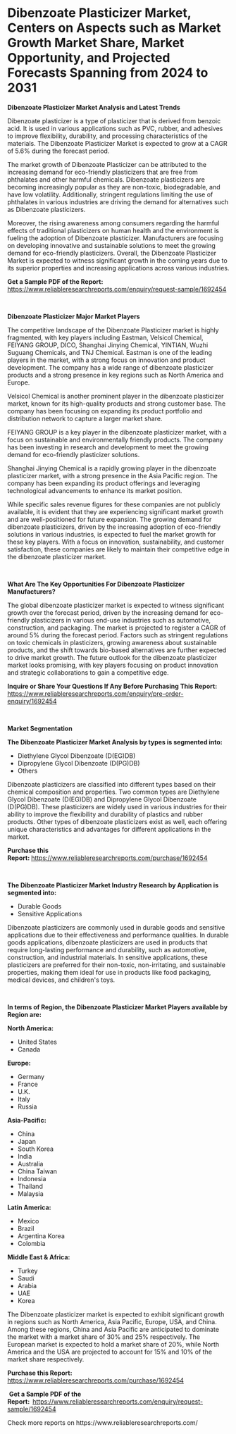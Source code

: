 <p><h1>Dibenzoate Plasticizer Market, Centers on Aspects such as Market Growth Market Share, Market Opportunity, and Projected Forecasts Spanning from 2024 to 2031</h1></p><p><strong>Dibenzoate Plasticizer Market Analysis and Latest Trends</strong></p>
<p><p>Dibenzoate plasticizer is a type of plasticizer that is derived from benzoic acid. It is used in various applications such as PVC, rubber, and adhesives to improve flexibility, durability, and processing characteristics of the materials. The Dibenzoate Plasticizer Market is expected to grow at a CAGR of 5.6% during the forecast period.</p><p>The market growth of Dibenzoate Plasticizer can be attributed to the increasing demand for eco-friendly plasticizers that are free from phthalates and other harmful chemicals. Dibenzoate plasticizers are becoming increasingly popular as they are non-toxic, biodegradable, and have low volatility. Additionally, stringent regulations limiting the use of phthalates in various industries are driving the demand for alternatives such as Dibenzoate plasticizers.</p><p>Moreover, the rising awareness among consumers regarding the harmful effects of traditional plasticizers on human health and the environment is fueling the adoption of Dibenzoate plasticizer. Manufacturers are focusing on developing innovative and sustainable solutions to meet the growing demand for eco-friendly plasticizers. Overall, the Dibenzoate Plasticizer Market is expected to witness significant growth in the coming years due to its superior properties and increasing applications across various industries.</p></p>
<p><strong>Get a Sample PDF of the Report:&nbsp;</strong> <a href="https://www.reliableresearchreports.com/enquiry/request-sample/1692454">https://www.reliableresearchreports.com/enquiry/request-sample/1692454</a></p>
<p>&nbsp;</p>
<p><strong>Dibenzoate Plasticizer Major Market Players</strong></p>
<p><p>The competitive landscape of the Dibenzoate Plasticizer market is highly fragmented, with key players including Eastman, Velsicol Chemical, FEIYANG GROUP, DICO, Shanghai Jinying Chemical, YINTIAN, Wuzhi Suguang Chemicals, and TNJ Chemical. Eastman is one of the leading players in the market, with a strong focus on innovation and product development. The company has a wide range of dibenzoate plasticizer products and a strong presence in key regions such as North America and Europe.</p><p>Velsicol Chemical is another prominent player in the dibenzoate plasticizer market, known for its high-quality products and strong customer base. The company has been focusing on expanding its product portfolio and distribution network to capture a larger market share.</p><p>FEIYANG GROUP is a key player in the dibenzoate plasticizer market, with a focus on sustainable and environmentally friendly products. The company has been investing in research and development to meet the growing demand for eco-friendly plasticizer solutions.</p><p>Shanghai Jinying Chemical is a rapidly growing player in the dibenzoate plasticizer market, with a strong presence in the Asia Pacific region. The company has been expanding its product offerings and leveraging technological advancements to enhance its market position.</p><p>While specific sales revenue figures for these companies are not publicly available, it is evident that they are experiencing significant market growth and are well-positioned for future expansion. The growing demand for dibenzoate plasticizers, driven by the increasing adoption of eco-friendly solutions in various industries, is expected to fuel the market growth for these key players. With a focus on innovation, sustainability, and customer satisfaction, these companies are likely to maintain their competitive edge in the dibenzoate plasticizer market.</p></p>
<p>&nbsp;</p>
<p><strong>What Are The Key Opportunities For Dibenzoate Plasticizer Manufacturers?</strong></p>
<p><p>The global dibenzoate plasticizer market is expected to witness significant growth over the forecast period, driven by the increasing demand for eco-friendly plasticizers in various end-use industries such as automotive, construction, and packaging. The market is projected to register a CAGR of around 5% during the forecast period. Factors such as stringent regulations on toxic chemicals in plasticizers, growing awareness about sustainable products, and the shift towards bio-based alternatives are further expected to drive market growth. The future outlook for the dibenzoate plasticizer market looks promising, with key players focusing on product innovation and strategic collaborations to gain a competitive edge.</p></p>
<p><strong>Inquire or Share Your Questions If Any Before Purchasing This Report:</strong> <a href="https://www.reliableresearchreports.com/enquiry/pre-order-enquiry/1692454">https://www.reliableresearchreports.com/enquiry/pre-order-enquiry/1692454</a></p>
<p>&nbsp;</p>
<p><strong>Market Segmentation</strong></p>
<p><strong>The Dibenzoate Plasticizer Market Analysis by types is segmented into:</strong></p>
<p><ul><li>Diethylene Glycol Dibenzoate (D(EG)DB)</li><li>Dipropylene Glycol Dibenzoate (D(PG)DB)</li><li>Others</li></ul></p>
<p><p>Dibenzoate plasticizers are classified into different types based on their chemical composition and properties. Two common types are Diethylene Glycol Dibenzoate (D(EG)DB) and Dipropylene Glycol Dibenzoate (D(PG)DB). These plasticizers are widely used in various industries for their ability to improve the flexibility and durability of plastics and rubber products. Other types of dibenzoate plasticizers exist as well, each offering unique characteristics and advantages for different applications in the market.</p></p>
<p><strong>Purchase this Report:&nbsp;</strong><a href="https://www.reliableresearchreports.com/purchase/1692454">https://www.reliableresearchreports.com/purchase/1692454</a></p>
<p>&nbsp;</p>
<p><strong>The Dibenzoate Plasticizer Market Industry Research by Application is segmented into:</strong></p>
<p><ul><li>Durable Goods</li><li>Sensitive Applications</li></ul></p>
<p><p>Dibenzoate plasticizers are commonly used in durable goods and sensitive applications due to their effectiveness and performance qualities. In durable goods applications, dibenzoate plasticizers are used in products that require long-lasting performance and durability, such as automotive, construction, and industrial materials. In sensitive applications, these plasticizers are preferred for their non-toxic, non-irritating, and sustainable properties, making them ideal for use in products like food packaging, medical devices, and children's toys.</p></p>
<p>&nbsp;</p>
<p><strong>In terms of Region, the Dibenzoate Plasticizer Market Players available by Region are:</strong></p>
<p>
    <p> <strong> North America: </strong>
        <ul>
            <li>United States</li>
            <li>Canada</li>
        </ul>
        </p> 
    <p> <strong> Europe: </strong>
        <ul>
            <li>Germany</li>
            <li>France</li>
            <li>U.K.</li>
            <li>Italy</li>
            <li>Russia</li>
        </ul>
        </p> 
    <p> <strong> Asia-Pacific: </strong>
        <ul>
            <li>China</li>
            <li>Japan</li>
            <li>South Korea</li>
            <li>India</li>
            <li>Australia</li>
            <li>China Taiwan</li>
            <li>Indonesia</li>
            <li>Thailand</li>
            <li>Malaysia</li>
        </ul>
        </p> 
    <p> <strong> Latin America: </strong>
        <ul>
            <li>Mexico</li>
            <li>Brazil</li>
            <li>Argentina Korea</li>
            <li>Colombia</li>
        </ul>
        </p> 
    <p> <strong> Middle East & Africa: </strong>
        <ul>
            <li>Turkey</li>
            <li>Saudi</li>
            <li>Arabia</li>
            <li>UAE</li>
            <li>Korea</li>
        </ul>
    </p>
    </p>
<p><p>The Dibenzoate plasticizer market is expected to exhibit significant growth in regions such as North America, Asia Pacific, Europe, USA, and China. Among these regions, China and Asia Pacific are anticipated to dominate the market with a market share of 30% and 25% respectively. The European market is expected to hold a market share of 20%, while North America and the USA are projected to account for 15% and 10% of the market share respectively.</p></p>
<p><strong>Purchase this Report: </strong><a href="https://www.reliableresearchreports.com/purchase/1692454">https://www.reliableresearchreports.com/purchase/1692454</a></p>
<p>&nbsp;<strong>Get a Sample PDF of the Report:&nbsp;&nbsp;</strong><a href="https://www.reliableresearchreports.com/enquiry/request-sample/1692454">https://www.reliableresearchreports.com/enquiry/request-sample/1692454</a></p>
<p><strong></strong></p>
<p>Check more reports on https://www.reliableresearchreports.com/</p>